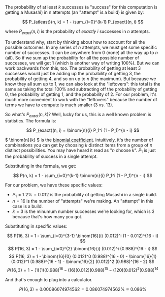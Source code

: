 The probability of at least *k* successes (a "success" for this computation is getting a Musashi) in n attempts (an "attempt" is a build) is given by:

$$ P_{atleast}(n, k) = 1 - \sum_{i=0}^{k-1} P_{exact}(n, i) $$

where $P_{exact}(n, i)$ is the probability of *exactly* *i* successes in *n* attempts.

To understand why, start by thinking about how to account for all the possible outcomes. In any series of *n* attempts, we must get some specific number of successes. It can be anywhere from 0 (none) all the way up to *n* (all). So if we sum up the probability for all the possible number of successes, we will get 1 (which is another way of writing 100%). But we can work backwards from this, too. The probability of getting at least 3 successes would just be adding up the probability of getting 3, the probability of getting 4, and so on up to *n* (the maximum). But because we know they all sum up to 1, we can also look at the "leftovers": this total is the same as taking the total 100% and subtracting off the probability of getting 0, the probability of getting 1, and the probability of 2. For our problem, it's much more convenient to work with the "leftovers" because the number of terms we have to compute is much smaller (3 vs. 13).

So what's $P_{exact}(n, k)$? Well, lucky for us, this is a well known problem is statistics. The formula is:

$$ P_{exact}(n, i) = \binom{n}{i} P_1^i (1 - P_1)^{n - i} $$

$` \binom{n}{k} `$ is the [binomial coefficient](https://mathworld.wolfram.com/BinomialCoefficient.html). Intuitively, it's the number of combinations you can get by choosing *k* distinct items from a group of *n* distinct possibilities. You may have heard it read as "*n* choose *k*". $P_1$ is just the probability of success in a single attempt.

Substituting in the formula, we get:

$$ P(n, k) = 1 - \sum_{i=0}^{k-1} \binom{n}{i} P_1^i (1 - P_1)^{n - i} $$

For our problem, we have these specific values:

* $` P_1 = 1.2\% = 0.012 `$ is the probability of getting Musashi in a single build.
* $` n = 16 `$ is the number of "attempts" we're making. An "attempt" in this case is a build.
* $` k = 3 `$ is the minumum number successes we're looking for, which is 3 because that's how many you got.

Substituting in specific values:

$$ P(16, 3) = 1 - \sum_{i=0}^{3-1} \binom{16}{i} (0.012)^i (1 - 0.012)^{16 - i} $$
$$ P(16, 3) = 1 - \sum_{i=0}^{2} \binom{16}{i} (0.012)^i (0.988)^{16 - i} $$
$$ P(16, 3) = 1 - \binom{16}{0} (0.012)^0 (0.988)^{16 - 0} - \binom{16}{1} (0.012)^1 (0.988)^{16 - 1} - \binom{16}{2} (0.012)^2 (0.988)^{16 - 2} $$
$$ P(16, 3) = 1 - (1) (1) (0.988)^{16} - (16) (0.012) (0.988)^{15} - (120) (0.012)^2 (0.988)^{14} $$

And that's enough to plug into a calculator.

$$ P(16, 3) = 0.00086074974562 = 0.086074974562 \% \approx 0.086 \% $$
